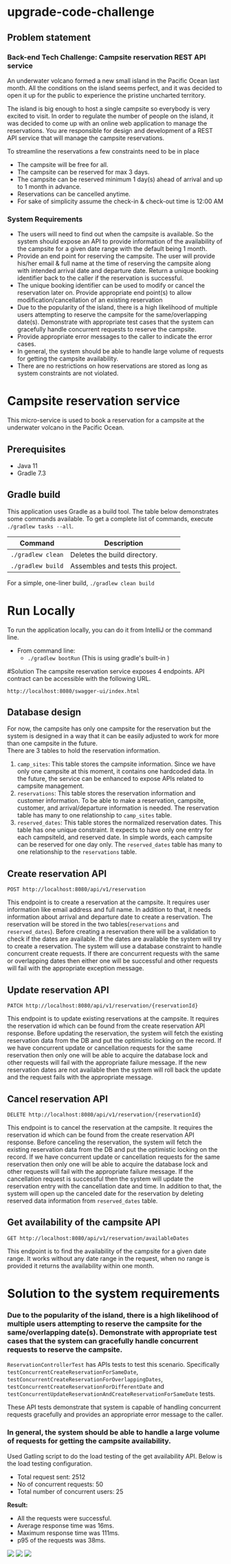 # upgrade-code-challenge
## Problem statement

### Back-end Tech Challenge: Campsite reservation REST API service

An underwater volcano formed a new small island in the Pacific Ocean last month. All the conditions on the island seems perfect, and it was decided to open it up for the public to experience the pristine uncharted territory.

The island is big enough to host a single campsite so everybody is very excited to visit. In order to regulate the number of people on the island, it was decided to come up with an online web application to manage the reservations. You are responsible for design and development of a REST API service that will manage the campsite reservations.

To streamline the reservations a few constraints need to be in place

- The campsite will be free for all.
- The campsite can be reserved for max 3 days.
- The campsite can be reserved minimum 1 day(s) ahead of arrival and up to 1 month in advance.
- Reservations can be cancelled anytime.
- For sake of simplicity assume the check-in & check-out time is 12:00 AM

### System Requirements

- The users will need to find out when the campsite is available. So the system should expose an API to provide information of the availability of the campsite for a given date range with the default being 1 month.
- Provide an end point for reserving the campsite. The user will provide his/her email & full name at the time of
  reserving the campsite along with intended arrival date and departure date. Return a unique booking identifier back to the caller if the reservation is successful.
- The unique booking identifier can be used to modify or cancel the reservation later on. Provide appropriate end
  point(s) to allow modification/cancellation of an existing reservation
- Due to the popularity of the island, there is a high likelihood of multiple users attempting to reserve the campsite for the same/overlapping date(s). Demonstrate with appropriate test cases that the system can gracefully handle concurrent requests to reserve the campsite.
- Provide appropriate error messages to the caller to indicate the error cases.
- In general, the system should be able to handle large volume of requests for getting the campsite availability.
- There are no restrictions on how reservations are stored as long as system constraints are not violated.

# Campsite reservation service
This micro-service is used to book a reservation for a campsite at the underwater volcano in the Pacific Ocean.

## Prerequisites

* Java 11
* Gradle 7.3

## Gradle build

This application uses Gradle as a build tool. The table below demonstrates some commands available.
To get a complete list of commands, execute ```./gradlew tasks --all```.

| Command | Description  |
| ------- | --- |
| ```./gradlew clean``` | Deletes the build directory.|
| ```./gradlew build``` | Assembles and tests this project.|

For a simple, one-liner build,
`./gradlew clean build`

# Run Locally
To run the application locally, you can do it from IntelliJ or the command line.

- From command line:
    - `./gradlew bootRun` (This is using gradle's built-in )

#Solution
The campsite reservation service exposes 4 endpoints. API contract can be accessible with the following URL.

`http://localhost:8080/swagger-ui/index.html`

## Database design
For now, the campsite has only one campsite for the reservation but the system is designed in a way that it can be easily adjusted to work for more than one campsite in the future.  
There are 3 tables to hold the reservation information.
1) `camp_sites`: This table stores the campsite information. Since we have only one campsite at this moment, it contains one hardcoded data. In the future, the service can be enhanced to expose APIs related to campsite management.
2) `reservations`: This table stores the reservation information and customer information. To be able to make a reservation, campsite, customer, and arrival/departure information is needed. The reservation table has many to one relationship to `camp_sites` table.
3) `reserved_dates`: This table stores the normalized reservation dates. This table has one unique constraint. It expects to have only one entry for each campsiteId, and reserved date. In simple words, each campsite can be reserved for one day only. The `reserved_dates` table has many to one relationship to the `reservations` table.

## Create reservation API
`POST http://localhost:8080/api/v1/reservation`

This endpoint is to create a reservation at the campsite. It requires user information like email address and full name. In addition to that, it needs information about arrival and departure date to create a reservation. The reservation will be stored in the two tables(`reservations` and `reserved_dates`). Before creating a reservation there will be a validation to check if the dates are available. If the dates are available the system will try to create a reservation. The system will use a database constraint to handle concurrent create requests. If there are concurrent requests with the same or overlapping dates then either one will be successful and other requests will fail with the appropriate exception message.

## Update reservation API
`PATCH http://localhost:8080/api/v1/reservation/{reservationId}`

This endpoint is to update existing reservations at the campsite. It requires the reservation id which can be found from the create reservation API response. Before updating the reservation, the system will fetch the existing reservation data from the DB and put the optimistic locking on the record. If we have concurrent update or cancellation requests for the same reservation then only one will be able to acquire the database lock and other requests will fail with the appropriate failure message. If the new reservation dates are not available then the system will roll back the update and the request fails with the appropriate message.

## Cancel reservation API
`DELETE http://localhost:8080/api/v1/reservation/{reservationId}`

This endpoint is to cancel the reservation at the campsite. It requires the reservation id which can be found from the create reservation API response. Before canceling the reservation, the system will fetch the existing reservation data from the DB and put the optimistic locking on the record. If we have concurrent update or cancellation requests for the same reservation then only one will be able to acquire the database lock and other requests will fail with the appropriate failure message. If the cancellation request is successful then the system will update the reservation entry with the cancellation date and time. In addition to that, the system will open up the canceled date for the reservation by deleting reserved data information from `reserved_dates` table.

## Get availability of the campsite API
`GET http://localhost:8080/api/v1/reservation/availableDates`

This endpoint is to find the availability of the campsite for a given date range. It works without any date range in the request, when no range is provided it returns the availability within one month.

# Solution to the system requirements

### Due to the popularity of the island, there is a high likelihood of multiple users attempting to reserve the campsite for the same/overlapping date(s). Demonstrate with appropriate test cases that the system can gracefully handle concurrent requests to reserve the campsite.

`ReservationControllerTest` has APIs tests to test this scenario. Specifically `testConcurrentCreateReservationForSameDate`, `testConcurrentCreateReservationForOverlappingDates`, `testConcurrentCreateReservationForDifferentDate` and `testConcurrentUpdateReservationAndCreateReservationForSameDate` tests.

These API tests demonstrate that system is capable of handling concurrent requests gracefully and provides an appropriate error message to the caller.

### In general, the system should be able to handle a large volume of requests for getting the campsite availability.

Used Gatling script to do the load testing of the get availability API. Below is the load testing configuration.
- Total request sent: 2512
- No of concurrent requests: 50
- Total number of concurrent users: 25

**Result:**

- All the requests were successful.
- Average response time was 16ms.
- Maximum response time was 111ms.
- p95 of the requests was 38ms.


![](src/test/resources/Performance_test_image1.png)
![](src/test/resources/Performance_test_image2.png)
![](src/test/resources/Performance_test_image3.png)
